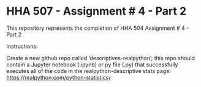 # HHA 507 - Assignment # 4 - Part 2

This repository represents the completion of HHA 504 Assignment # 4 - Part 2

Instructions:

Create a new github repo called ‘descriptives-realpython’; this repo should contain a Jupyter notebook (.ipynb) or py file (.py) that successfully executes all of the code in the realpython-descriptive stats page: https://realpython.com/python-statistics/
